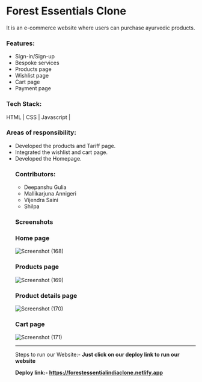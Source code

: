 <h1>Forest Essentials Clone</h1>
It is an e-commerce website where users can purchase ayurvedic products.
<h3>Features:</h3>
<ul>
<li>Sign-in/Sign-up</li>
<li>Bespoke services</li>
<li>Products page</li>
  <li>Wishlist page</li>
  <li>Cart page</li>
  <li>Payment page</li>
</ul>
<h3>Tech Stack:</h3>
HTML | CSS | Javascript | 

<h3>Areas of responsibility:</h3>
<ul>
<li>Developed the products and Tariff page. </li>
<li>Integrated the wishlist and cart page. </li>
<li>Developed the Homepage.</li>
 <h3>Contributors:</h3>
  <ul>
    <li>Deepanshu Gulia</li>
    <li>Mallikarjuna Annigeri</li>
    <li>Vijendra Saini</li>
    <li>Shilpa</li>
  </ul>
 <h3>Screenshots</h3>
  
  <h3>Home page</h3>
  
  
![Screenshot (168)](https://user-images.githubusercontent.com/95843451/158729913-5fd065c6-dfc2-496f-93ed-b48b568fe764.png)
  
  
  <h3>Products page</h3>
  
  
![Screenshot (169)](https://user-images.githubusercontent.com/95843451/158729955-9ce31eaa-a4dc-4b59-8668-5dfdd707b2e9.png)
  
  
  <h3>Product details page</h3>
  
  
![Screenshot (170)](https://user-images.githubusercontent.com/95843451/158730011-71d69427-4fe3-4494-9113-c11cd0ffb14c.png)
  
  
  <h3>Cart page</h3>
  
  
![Screenshot (171)](https://user-images.githubusercontent.com/95843451/158730046-e78fdc37-fd9d-4de4-bf2b-17f0a4a2960d.png)


<hr/>

<p>Steps to run our Website:- <strong>Just click on our deploy link to run our website</strong?</p>
  <p>Deploy link:- <a href="https://festive-golick-9141f1.netlify.app/">https://forestessentialindiaclone.netlify.app</a></p>
  
<br/>
  
  




<!-- # forestessentialsindia
Clone of forest essentials india ecommerce website
##Technologies Used:
-HTML
-CSS
-Github
-Media query
-DOM
 -->
